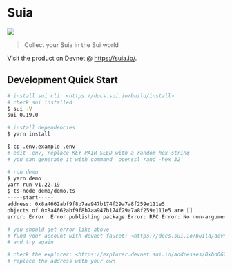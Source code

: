 # Suia

![](https://suia.io/images/logo.041cb08a7cb597d5be0092d97bc0e2b8.png)

> Collect your Suia in the Sui world

Visit the product on Devnet @ <https://suia.io/>.

## Development Quick Start

```bash
# install sui cli: <https://docs.sui.io/build/install>
# check sui installed
$ sui -V
sui 0.19.0

# install dependencies
$ yarn install

$ cp .env.example .env
# edit .env, replace KEY_PAIR_SEED with a random hex string
# you can generate it with command `openssl rand -hex 32`

# run demo
$ yarn demo
yarn run v1.22.19
$ ts-node demo/demo.ts
-----start-----
address: 0x8a4662abf9f8b7aa947b174f29a7a8f259e111e5
objects of 0x8a4662abf9f8b7aa947b174f29a7a8f259e111e5 are []
error: Error: Error publishing package Error: RPC Error: No non-argument gas objects found with value >= budget 10000

# you should get error like above
# fund your account with devnet faucet: <https://docs.sui.io/build/devnet#request-gas-tokens>
# and try again

# check the explorer: <https://explorer.devnet.sui.io/addresses/0xbd0629c41d90c3c7918c4dee42829f900bfe2c13>
# replace the address with your own
```
